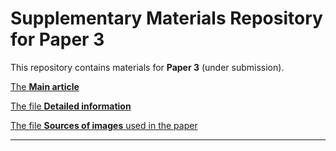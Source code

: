 # Supplementary Materials Repository for Paper 3 

This repository contains materials for **Paper 3** (under submission).

[The **Main article**](https://github.com/1309928130/Paper3_SupplementaryMaterials/blob/main/Main%20Article.pdf)

[The file **Detailed information**](https://github.com/1309928130/Paper3_SupplementaryMaterials/blob/main/Supplementary%20Materials%20-%20Detailed%20Information.pdf)

[The file **Sources of images** used in the paper](https://github.com/1309928130/Paper3_SupplementaryMaterials/blob/main/Supplementary%20Material%202%20-%20Sources%20of%20Figures.md)

---
